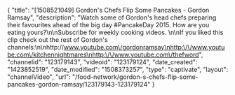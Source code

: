{
    "title": "[1508521049] Gordon's Chefs Flip Some Pancakes - Gordon Ramsay",
    "description": "Watch some of Gordon's head chefs preparing their favourites ahead of the big day #PancakeDay 2015. How are you eating yours?\n\nSubscribe for weekly cooking videos. \n\nIf you liked this clip check out the rest of Gordon's channels:\n\nhttp:\/\/www.youtube.com\/gordonramsay\nhttp:\/\/www.youtube.com\/kitchennightmares\nhttp:\/\/www.youtube.com\/thefword",
    "channelid": "123179143",
    "videoid": "123179124",
    "date_created": "1423852519",
    "date_modified": "1508373257",
    "type": "captivate",
    "layout": "channelVideo",
    "url": "\/food-network\/gordon-s-chefs-flip-some-pancakes-gordon-ramsay\/123179143-123179124"
}